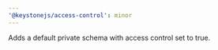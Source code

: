 ```yaml
---
'@keystonejs/access-control': minor
---
```


Adds a default private schema with access control set to true.
